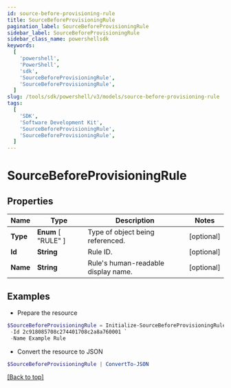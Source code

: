 ```yaml
---
id: source-before-provisioning-rule
title: SourceBeforeProvisioningRule
pagination_label: SourceBeforeProvisioningRule
sidebar_label: SourceBeforeProvisioningRule
sidebar_class_name: powershellsdk
keywords:
  [
    'powershell',
    'PowerShell',
    'sdk',
    'SourceBeforeProvisioningRule',
    'SourceBeforeProvisioningRule',
  ]
slug: /tools/sdk/powershell/v3/models/source-before-provisioning-rule
tags:
  [
    'SDK',
    'Software Development Kit',
    'SourceBeforeProvisioningRule',
    'SourceBeforeProvisioningRule',
  ]
---
```


# SourceBeforeProvisioningRule

## Properties

| Name | Type | Description | Notes |
| --- | --- | --- | --- |
| **Type** | **Enum** [ "RULE" ] | Type of object being referenced. | [optional] |
| **Id** | **String** | Rule ID. | [optional] |
| **Name** | **String** | Rule's human-readable display name. | [optional] |

## Examples

- Prepare the resource

```powershell
$SourceBeforeProvisioningRule = Initialize-SourceBeforeProvisioningRule  -Type RULE `
 -Id 2c918085708c274401708c2a8a760001 `
 -Name Example Rule
```

- Convert the resource to JSON

```powershell
$SourceBeforeProvisioningRule | ConvertTo-JSON
```

[[Back to top]](#)
